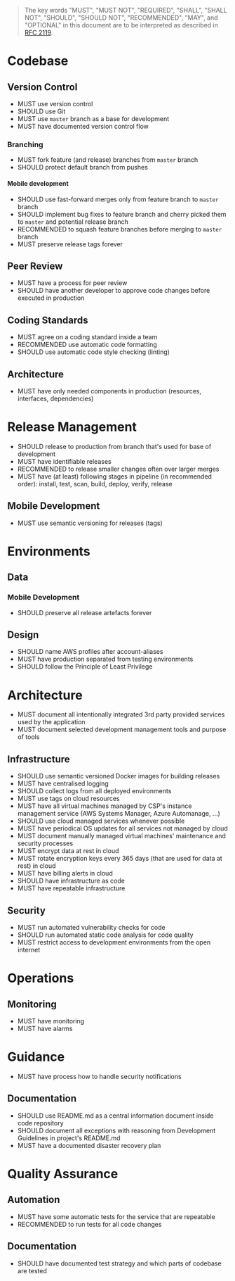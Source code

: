 > The key words "MUST", "MUST NOT", "REQUIRED", "SHALL", "SHALL NOT", "SHOULD", "SHOULD NOT", "RECOMMENDED", "MAY", and "OPTIONAL" in this document are to be interpreted as described in [RFC 2119](https://www.ietf.org/rfc/rfc2119.txt).


# Codebase

## Version Control

- MUST use version control
- SHOULD use Git
- MUST use `master` branch as a base for development
- MUST have documented version control flow

### Branching

- MUST fork feature (and release) branches from `master` branch
- SHOULD protect default branch from pushes

#### Mobile development

- SHOULD use fast-forward merges only from feature branch to `master` branch
- SHOULD implement bug fixes to feature branch and cherry picked them to `master` and potential release branch
- RECOMMENDED to squash feature branches before merging to `master` branch
- MUST preserve release tags forever

## Peer Review

- MUST have a process for peer review
- SHOULD have another developer to approve code changes before executed in production

## Coding Standards

- MUST agree on a coding standard inside a team
- RECOMMENDED use automatic code formatting
- SHOULD use automatic code style checking (linting)

## Architecture

- MUST have only needed components in production (resources, interfaces, dependencies)

# Release Management

- SHOULD release to production from branch that's used for base of development
- MUST have identifiable releases
- RECOMMENDED to release smaller changes often over larger merges
- MUST have (at least) following stages in pipeline (in recommended order): install, test, scan, build, deploy, verify, release

## Mobile Development

- MUST use semantic versioning for releases (tags)

# Environments

## Data

### Mobile Development

- SHOULD preserve all release artefacts forever

## Design

- SHOULD name AWS profiles after account-aliases
- MUST have production separated from testing environments
- SHOULD follow the Principle of Least Privilege

# Architecture

- MUST document all intentionally integrated 3rd party provided services used by the application
- MUST document selected development management tools and purpose of tools

## Infrastructure

- SHOULD use semantic versioned Docker images for building releases
- MUST have centralised logging
- SHOULD collect logs from all deployed environments
- MUST use tags on cloud resources
- MUST have all virtual machines managed by CSP's instance management service (AWS Systems Manager, Azure Automanage, ...)
- SHOULD use cloud managed services whenever possible
- MUST have periodical OS updates for all services not managed by cloud
- MUST document manually managed virtual machines' maintenance and security processes
- MUST encrypt data at rest in cloud
- MUST rotate encryption keys every 365 days (that are used for data at rest) in cloud 
- MUST have billing alerts in cloud
- SHOULD have infrastructure as code
- MUST have repeatable infrastructure

## Security

- MUST run automated vulnerability checks for code
- SHOULD run automated static code analysis for code quality
- MUST restrict access to development environments from the open internet

# Operations

## Monitoring

- MUST have monitoring
- MUST have alarms

# Guidance

- MUST have process how to handle security notifications

## Documentation

- SHOULD use README.md as a central information document inside code repository
- SHOULD document all exceptions with reasoning from Development Guidelines in project's README.md
- MUST have a documented disaster recovery plan

# Quality Assurance

## Automation

- MUST have some automatic tests for the service that are repeatable
- RECOMMENDED to run tests for all code changes

## Documentation

- SHOULD have documented test strategy and which parts of codebase are tested
